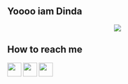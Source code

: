 ## Yoooo iam Dinda
<p align="center"><a href="https://github.com/dindascape"><img src="https://github-readme-stats.vercel.app/api?username=dindascape&show_icons=true&theme=monokai"></a></p>


## How to reach me
[<img src="https://www.vectorlogo.zone/logos/twitter/twitter-tile.svg" width="32">](https://twitter.com/dindascape)
[<img src="https://www.vectorlogo.zone/logos/instagram/instagram-tile.svg" width="32">](https://www.instagram.com/iamurexitliquidity)
[<img src="https://www.vectorlogo.zone/logos/telegram/telegram-tile.svg" width="32">](http://t.me/letsmakecandy)

